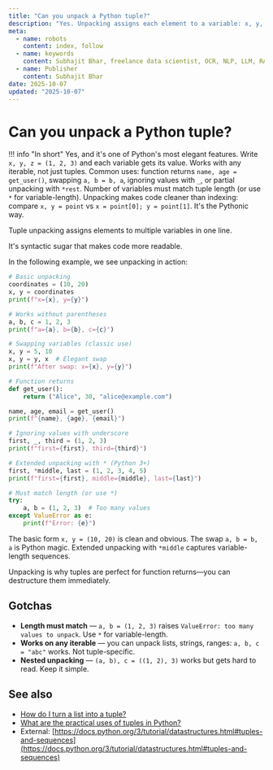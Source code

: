 ```yaml
---
title: "Can you unpack a Python tuple?"
description: "Yes. Unpacking assigns each element to a variable: x, y, z = (1, 2, 3). Clean and Pythonic."
meta:
  - name: robots
    content: index, follow
  - name: keywords
    content: Subhajit Bhar, freelance data scientist, OCR, NLP, LLM, RAG, knowledge base, python, tuple, unpacking
  - name: Publisher
    content: Subhajit Bhar
date: 2025-10-07
updated: "2025-10-07"
---
```


# Can you unpack a Python tuple?

<!-- more -->

!!! info "In short"
    Yes, and it's one of Python's most elegant features. Write `x, y, z = (1, 2, 3)` and each variable gets its value. Works with any iterable, not just tuples. Common uses: function returns `name, age = get_user()`, swapping `a, b = b, a`, ignoring values with `_`, or partial unpacking with `*rest`. Number of variables must match tuple length (or use `*` for variable-length). Unpacking makes code cleaner than indexing: compare `x, y = point` vs `x = point[0]; y = point[1]`. It's the Pythonic way.

Tuple unpacking assigns elements to multiple variables in one line.

It's syntactic sugar that makes code more readable.

In the following example, we see unpacking in action:

```python
# Basic unpacking
coordinates = (10, 20)
x, y = coordinates
print(f"x={x}, y={y}")

# Works without parentheses
a, b, c = 1, 2, 3
print(f"a={a}, b={b}, c={c}")

# Swapping variables (classic use)
x, y = 5, 10
x, y = y, x  # Elegant swap
print(f"After swap: x={x}, y={y}")

# Function returns
def get_user():
    return ("Alice", 30, "alice@example.com")

name, age, email = get_user()
print(f"{name}, {age}, {email}")

# Ignoring values with underscore
first, _, third = (1, 2, 3)
print(f"first={first}, third={third}")

# Extended unpacking with * (Python 3+)
first, *middle, last = (1, 2, 3, 4, 5)
print(f"first={first}, middle={middle}, last={last}")

# Must match length (or use *)
try:
    a, b = (1, 2, 3)  # Too many values
except ValueError as e:
    print(f"Error: {e}")
```

The basic form `x, y = (10, 20)` is clean and obvious. The swap `a, b = b, a` is Python magic. Extended unpacking with `*middle` captures variable-length sequences.

Unpacking is why tuples are perfect for function returns—you can destructure them immediately.

## Gotchas

* **Length must match** — `a, b = (1, 2, 3)` raises `ValueError: too many values to unpack`. Use `*` for variable-length.
* **Works on any iterable** — you can unpack lists, strings, ranges: `a, b, c = "abc"` works. Not tuple-specific.
* **Nested unpacking** — `(a, b), c = ((1, 2), 3)` works but gets hard to read. Keep it simple.

## See also

* [How do I turn a list into a tuple?](how-to-turn-list-into-tuple.md)
* [What are the practical uses of tuples in Python?](practical-uses-of-tuples-in-python.md)
* External: [https://docs.python.org/3/tutorial/datastructures.html#tuples-and-sequences](https://docs.python.org/3/tutorial/datastructures.html#tuples-and-sequences)

<script type="application/ld+json">
{
  "@context": "https://schema.org",
  "@type": "FAQPage",
  "mainEntity": [{
    "@type": "Question",
    "name": "Can you unpack a Python tuple?",
    "acceptedAnswer": {
      "@type": "Answer",
      "text": "Yes, and it's one of Python's most elegant features. Write x, y, z = (1, 2, 3) and each variable gets its value. Works with any iterable. Common uses: function returns, swapping variables, ignoring values with _, or partial unpacking with *rest."
    }
  }]
}
</script>
